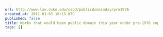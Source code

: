 ```yaml
---
url: http://www.law.duke.edu/cspd/publicdomainday/pre1976
created_at: 2011-01-03 18:13 UTC
published: false
title: Works that would been public domain this year under pre-1978 copyright law
tags: []
---
```



